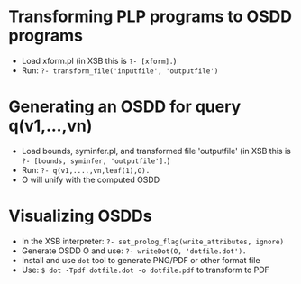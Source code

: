# Transforming PLP programs to OSDD programs
* Load xform.pl (in XSB this is `?- [xform].`)
* Run: `?- transform_file('inputfile', 'outputfile')`
# Generating an OSDD for query q(v1,...,vn) 
* Load bounds, syminfer.pl, and transformed file 'outputfile' (in XSB this is `?- [bounds, syminfer, 'outputfile'].`)
* Run: `?- q(v1,....,vn,leaf(1),O).`
* O will unify with the computed OSDD
# Visualizing OSDDs
* In the XSB interpreter: `?- set_prolog_flag(write_attributes, ignore)`
* Generate OSDD O and use: `?- writeDot(O, 'dotfile.dot').`
* Install and use `dot` tool to generate PNG/PDF or other format file
* Use: `$ dot -Tpdf dotfile.dot -o dotfile.pdf` to transform to PDF
